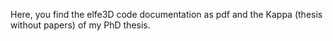 Here, you find the elfe3D code documentation as pdf and the Kappa (thesis without papers) of my PhD thesis.
